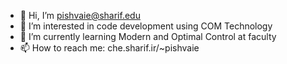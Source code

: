 - 👋 Hi, I’m pishvaie@sharif.edu
- 👀 I’m interested in code development using COM Technology
- 🌱 I’m currently learning Modern and Optimal Control at faculty
- 📫 How to reach me: che.sharif.ir/~pishvaie

<!---
pishvaie/pishvaie is a ✨ special ✨ repository because its `README.md` (this file) appears on your GitHub profile.
You can click the Preview link to take a look at your changes.
--->
